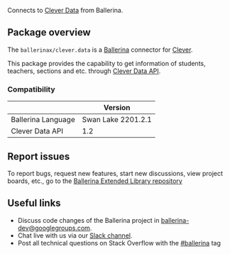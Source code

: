 Connects to [Clever Data](https://dev.clever.com/v1.2/docs/) from Ballerina.

## Package overview

The `ballerinax/clever.data` is a [Ballerina](https://ballerina.io/) connector for [Clever](https://clever.com/).  

This package provides the capability to get information of students, teachers, sections and etc. through [Clever Data API](https://dev.clever.com/v1.2/docs/secure-sync).

### Compatibility
|                    | Version         |
|--------------------|-----------------|
| Ballerina Language | Swan Lake 2201.2.1|
| Clever Data API    | 1.2             |
 
## Report issues
To report bugs, request new features, start new discussions, view project boards, etc., go to the [Ballerina Extended Library repository](https://github.com/ballerina-platform/ballerina-extended-library)

## Useful links
- Discuss code changes of the Ballerina project in [ballerina-dev@googlegroups.com](mailto:ballerina-dev@googlegroups.com).
- Chat live with us via our [Slack channel](https://ballerina.io/community/slack/).
- Post all technical questions on Stack Overflow with the [#ballerina](https://stackoverflow.com/questions/tagged/ballerina) tag

